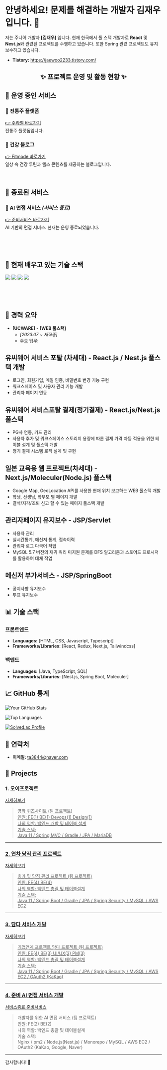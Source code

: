 # 안녕하세요! 문제를 해결하는 개발자 김재우입니다. 👋

저는 주니어 개발자 **[김재우]** 입니다. 현재 한국에서 풀 스택 개발자로 **React** 및 **Nest.js**와 관련된 프로젝트를 수행하고 있습니다. 또한 Spring 관련 프로젝트도 유지보수하고 있습니다.

- **Tistory:** 
https://jaewoo2233.tistory.com/

<h2 align="center">✨ 프로젝트 운영 및 활동 현황 ✨</h2>


## 🚀 운영 중인 서비스

### 🏮 전통주 플랫폼  
[👉 주라벨 바로가기](https://www.juulabel.com)  
전통주 플랫폼입니다.


### 💪 건강 블로그  
[👉 Fitmode 바로가기](https://www.fitmode.kr/blog)  
일상 속 건강 루틴과 헬스 콘텐츠를 제공하는 블로그입니다. <br/><br/><br/>

##  🛑 종료된 서비스

### 🤖 AI 면접 서비스 *(서비스 종료)*  
[👉 준비서비스 바로가기](https://www.joonbee.co.kr)  
AI 기반의 면접 서비스. 현재는 운영 종료되었습니다.


<br/><br/><br/>

## 🌱 현재 배우고 있는 기술 스택

<p align="left">
  <img src="https://img.shields.io/badge/React-61DAFB?style=flat-square&logo=React&logoColor=black"/>
  <img src="https://img.shields.io/badge/Next.js-000000?style=flat-square&logo=Next.js&logoColor=white"/>
  <img src="https://img.shields.io/badge/Node.js-339933?style=flat-square&logo=Node.js&logoColor=white"/>
  <img src="https://img.shields.io/badge/TypeScript-3178C6?style=flat-square&logo=typescript&logoColor=white"/>
</p>


<br/><br/><br/>

## 🚀 경력 요약
- **[UCWARE]** - **[WEB 풀스택]**
  - _[2023.07 ~ 재직중]_
  - 주요 업무:
## 유씨웨어 서비스 포탈 (차세대) - React.js / Nest.js 풀스택 개발
- 로그인, 회원가입, 메일 인증, 비밀번호 변경 기능 구현
- 워크스페이스 및 사용자 관리 기능 개발
- 관리자 페이지 연동

## 유씨웨어 서비스포탈 결제(정기결제) - React.js/Nest.js 풀스택
- PG사 연동, 카드 관리
- 사용자 추가 및 워크스페이스 스토리지 용량에 따른 결제 가격 차등 적용을 위한 테이블 설계 및 풀스택 개발
- 정기 결제 시스템 로직 설계 및 구현

## 일본 교육용 웹 프로젝트(차세대) - Next.js/Moleculer(Node.js) 풀스택
- Google Map, GeoLocation API를 사용한 현재 위치 보고하는 WEB 풀스택 개발
- 학생, 선생님, 학부모 별 페이지 개발
- 결석/지각/조퇴 신고 할 수 있는 페이지 풀스택 개발
## 관리자페이지 유지보수 - JSP/Servlet
- 사용자 관리
- 실시간통계, 메신저 통계, 접속이력
- 관리자 로그 다국어 작업
- MySQL 5.7 버전의 재귀 쿼리 미지원 문제를 DFS 알고리즘과 스토어드 프로시저를 활용하여 대체 작업
## 메신저 부가서비스 - JSP/SpringBoot
- 공지사항 유지보수
- 투표 유지보수

## 📊 기술 스택
### 프론트엔드
- **Languages:** [HTML, CSS, Javascript, Typescript]
- **Frameworks/Libraries:** [React, Redux, Next.js, Tailwindcss]

### 백엔드
- **Languages:** [Java, TypeScript, SQL]
- **Frameworks/Libraries:** [Nest.js, Spring Boot, Moleculer]

## 📈 GitHub 통계
![Your GitHub Stats](https://github-readme-stats.vercel.app/api?username=kimjaewoo2233&show_icons=true&count_private=true&theme=radical)

![Top Languages](https://github-readme-stats.vercel.app/api/top-langs/?username=kimjaewoo2233&layout=compact&theme=radical)

[![Solved.ac Profile](http://mazassumnida.wtf/api/v2/generate_badge?boj=ta3844)](https://solved.ac/ta3844/) 
## 💬 연락처
- **이메일:** [ta3844@naver.com](mailto:ta3844@naver.com)

## :pushpin: Projects
### 1. 오이프로젝트
 <a href="https://github.com/kimjaewoo2233/movie-web-project">자세히보기 
>영화 퀴즈사이트 (팀 프로젝트)<br/>
>인원: FE(1) BE(1) Devops(1) Design(1) <br/>
>나의 역할: 백엔드 개발 및 테이블 설계 <br/>
>기술 스택:  
>Java 11 / Spring MVC / Gradle / JPA / 
>MariaDB

---

### 2. 연차 당직 관리 프로젝트
 <a href="https://github.com/Kdt4-Miniproject/BE_Mini">자세히보기
>휴가 및 당직 관리 프로젝트 (팀 프로젝트)<br/>
>인원: FE(4) BE(4) <br/>
>나의 역할: 백엔드 총괄 및 테이블설계 <br/>
>기술 스택:  
>Java 11 / Spring Boot / Gradle / JPA / Spring Security / MySQL / AWS EC2 

--- 

### 3. 담다 서비스 개발 
 <a href="https://github.com/Final-DAMDA/BE_DAMDA">자세히보기
>기업연계 프로젝트 담다 프로젝트 (팀 프로젝트)<br/>
>인원: FE(4) BE(3) UI/UX(3) PM(3)<br/>
>나의 역할: 백엔드 총괄 및 테이블설계    <br/> 
>기술 스택:  
>Java 11 / Spring Boot / Gradle / JPA / Spring Security / MySQL / AWS EC2 / OAuth2 (KaKao)  

--- 

### 4. 준비 AI 면접 서비스 개발 
서비스종료 
<a href="https://www.joonbee.co.kr">준비서비스</a>
>개발자를 위한 AI 면접 서비스 (팀 프로젝트)<br/>
>인원: FE(2) BE(2)<br/>
>나의 역할: 백엔드 총괄 및 테이블설계     <br/>
>기술 스택:  
> Nginx / pm2 / Node.js(Nest.js) / Monorepo / MySQL / AWS EC2 / OAuth2 (KaKao, Google, Naver)  

--- 


감사합니다! 🥳

